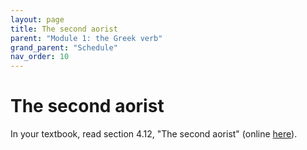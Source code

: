 ```yaml
---
layout: page
title: The second aorist
parent: "Module 1: the Greek verb"
grand_parent: "Schedule"
nav_order: 10
---
```



# The second aorist

In your textbook, read section 4.12, "The second aorist"  (online [here](https://hellenike.github.io/textbook/topics/module1/aorist2/)).
